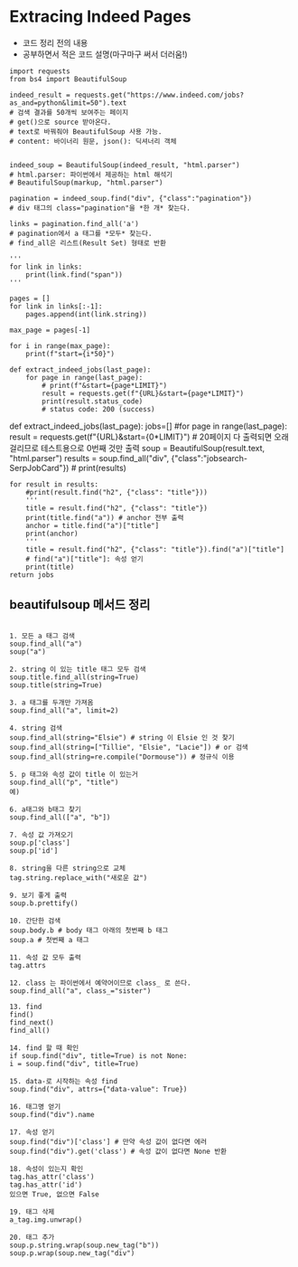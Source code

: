 # Extracing Indeed Pages
- 코드 정리 전의 내용
- 공부하면서 적은 코드 설명(마구마구 써서 더러움!)

```
import requests
from bs4 import BeautifulSoup

indeed_result = requests.get("https://www.indeed.com/jobs?as_and=python&limit=50").text
# 검색 결과를 50개씩 보여주는 페이지
# get()으로 source 받아온다. 
# text로 바꿔줘야 BeautifulSoup 사용 가능. 
# content: 바이너리 원문, json(): 딕셔너리 객체


indeed_soup = BeautifulSoup(indeed_result, "html.parser")
# html.parser: 파이썬에서 제공하는 html 해석기
# BeautifulSoup(markup, "html.parser")

pagination = indeed_soup.find("div", {"class":"pagination"})
# div 태그의 class="pagination"을 *한 개* 찾는다.

links = pagination.find_all('a')
# pagination에서 a 태그를 *모두* 찾는다. 
# find_all은 리스트(Result Set) 형태로 반환

'''
for link in links:
    print(link.find("span"))
'''

pages = []
for link in links[:-1]:
    pages.append(int(link.string))

max_page = pages[-1]

for i in range(max_page):
    print(f"start={i*50}")

```
```
def extract_indeed_jobs(last_page):
    for page in range(last_page):
        # print(f"&start={page*LIMIT}")
        result = requests.get(f"{URL}&start={page*LIMIT}")
        print(result.status_code)
        # status code: 200 (success)
```

def extract_indeed_jobs(last_page):
    jobs=[]
    #for page in range(last_page):
    result = requests.get(f"{URL}&start={0*LIMIT}") 
    # 20페이지 다 출력되면 오래걸리므로 테스트용으로 0번째 것만 출력
    soup = BeautifulSoup(result.text, "html.parser")
    results = soup.find_all("div", {"class":"jobsearch-SerpJobCard"})
    # print(results)

    for result in results:
        #print(result.find("h2", {"class": "title"}))
        '''
        title = result.find("h2", {"class": "title"})
        print(title.find("a")) # anchor 전부 출력
        anchor = title.find("a")["title"]
        print(anchor)
        '''
        title = result.find("h2", {"class": "title"}).find("a")["title"]
        # find("a")["title"]: 속성 얻기
        print(title)
    return jobs

## beautifulsoup 메서드 정리

```

1. 모든 a 태그 검색
soup.find_all("a")
soup("a")

2. string 이 있는 title 태그 모두 검색
soup.title.find_all(string=True)
soup.title(string=True)

3. a 태그를 두개만 가져옴
soup.find_all("a", limit=2)

4. string 검색
soup.find_all(string="Elsie") # string 이 Elsie 인 것 찾기
soup.find_all(string=["Tillie", "Elsie", "Lacie"]) # or 검색
soup.find_all(string=re.compile("Dormouse")) # 정규식 이용

5. p 태그와 속성 값이 title 이 있는거
soup.find_all("p", "title")
예)

6. a태그와 b태그 찾기
soup.find_all(["a", "b"])

7. 속성 값 가져오기
soup.p['class']
soup.p['id']

8. string을 다른 string으로 교체
tag.string.replace_with("새로운 값")

9. 보기 좋게 출력
soup.b.prettify()

10. 간단한 검색
soup.body.b # body 태그 아래의 첫번째 b 태그
soup.a # 첫번째 a 태그

11. 속성 값 모두 출력
tag.attrs

12. class 는 파이썬에서 예약어이므로 class_ 로 쓴다.
soup.find_all("a", class_="sister")

13. find
find()
find_next()
find_all()

14. find 할 때 확인
if soup.find("div", title=True) is not None:
i = soup.find("div", title=True)

15. data-로 시작하는 속성 find
soup.find("div", attrs={"data-value": True})

16. 태그명 얻기
soup.find("div").name

17. 속성 얻기
soup.find("div")['class'] # 만약 속성 값이 없다면 에러
soup.find("div").get('class') # 속성 값이 없다면 None 반환

18. 속성이 있는지 확인
tag.has_attr('class')
tag.has_attr('id')
있으면 True, 없으면 False

19. 태그 삭제
a_tag.img.unwrap()

20. 태그 추가
soup.p.string.wrap(soup.new_tag("b"))
soup.p.wrap(soup.new_tag("div")
```